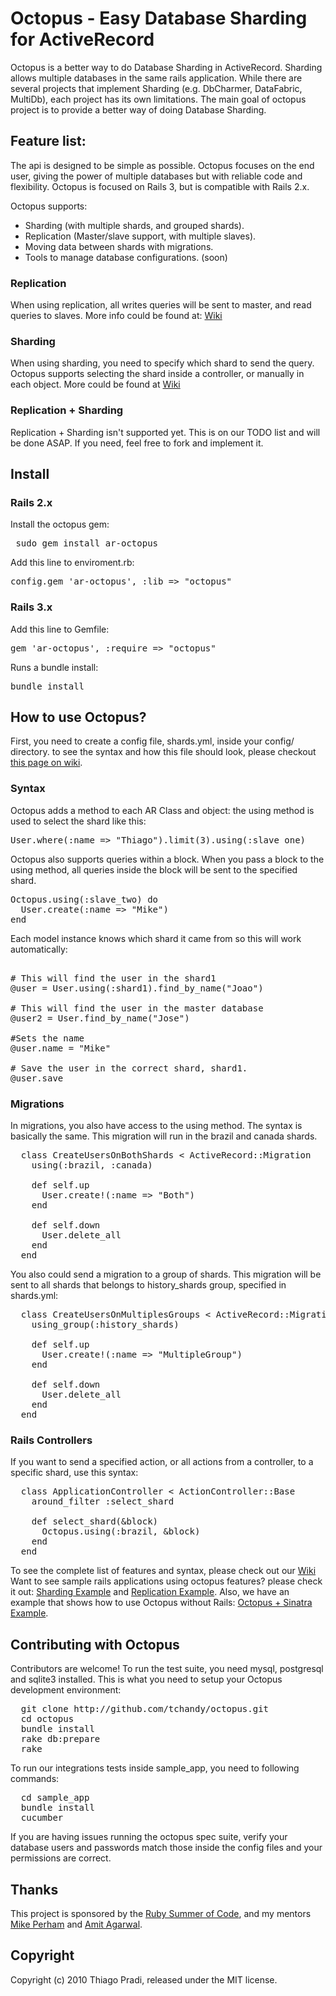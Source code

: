 # Octopus  - Easy Database Sharding for ActiveRecord

Octopus is a better way to do Database Sharding in ActiveRecord. Sharding allows multiple databases in the same rails application. While there are several projects that implement Sharding (e.g. DbCharmer, DataFabric, MultiDb), each project has its own limitations. The main goal of octopus project is to provide a better way of doing Database Sharding.

## Feature list:
The api is designed to be simple as possible. Octopus focuses on the end user, giving the power of multiple databases but with reliable code and flexibility. Octopus is focused on Rails 3, but is compatible with Rails 2.x.

Octopus supports:

- Sharding (with multiple shards, and grouped shards).
- Replication (Master/slave support, with multiple slaves).
- Moving data between shards with migrations.
- Tools to manage database configurations. (soon)

### Replication
When using replication, all writes queries will be sent to master, and read queries to slaves. More info could be found at: <a href="http://wiki.github.com/tchandy/octopus/replication"> Wiki</a>

### Sharding
 When using sharding, you need to specify which shard to send the query. Octopus supports selecting the shard inside a controller, or manually in each object. More could be found at <a href="http://wiki.github.com/tchandy/octopus/sharding"> Wiki</a> 

### Replication + Sharding
 Replication + Sharding isn't supported yet. This is on our TODO list and will be done ASAP. If you need, feel free to fork and implement it.

## Install 

### Rails 2.x 

Install  the octopus gem:
<pre> sudo gem install ar-octopus </pre>

Add this line to enviroment.rb:
<pre>config.gem 'ar-octopus', :lib => "octopus"</pre>

### Rails 3.x 

Add this line to Gemfile:
<pre>gem 'ar-octopus', :require => "octopus"</pre>

Runs a bundle install:
<pre>bundle install</pre>

## How to use Octopus? 

First, you need to create a config file, shards.yml, inside your config/ directory. to see the syntax and how this file should look, please checkout <a href="http://wiki.github.com/tchandy/octopus/config-file">this page on wiki</a>.

### Syntax 

Octopus adds a method to each AR Class and object: the using method is used to select the shard like this: 
<pre>User.where(:name => "Thiago").limit(3).using(:slave_one) </pre>

Octopus also supports queries within a block. When you pass a block to the using method, all queries inside the block will be sent to the specified shard. 
<pre>
Octopus.using(:slave_two) do 
  User.create(:name => "Mike")
end
</pre>

Each model instance knows which shard it came from so this will work automatically:
<pre> 
# This will find the user in the shard1
@user = User.using(:shard1).find_by_name("Joao")

# This will find the user in the master database
@user2 = User.find_by_name("Jose")

#Sets the name
@user.name = "Mike"

# Save the user in the correct shard, shard1. 
@user.save
</pre>

### Migrations

In migrations, you also have access to the using method. The syntax is basically the same. This migration will run in the brazil and canada shards.
<pre>
  class CreateUsersOnBothShards < ActiveRecord::Migration
    using(:brazil, :canada)

    def self.up
      User.create!(:name => "Both")
    end

    def self.down
      User.delete_all
    end
  end
</pre>

You also could send a migration to a group of shards.  This migration will be sent to all shards that belongs to history_shards group, specified in shards.yml: 
<pre>
  class CreateUsersOnMultiplesGroups < ActiveRecord::Migration
    using_group(:history_shards)

    def self.up
      User.create!(:name => "MultipleGroup")
    end

    def self.down
      User.delete_all
    end
  end
</pre>


### Rails Controllers

If you want to send a specified action, or all actions from a controller, to a specific shard,  use this syntax:
<pre>
  class ApplicationController < ActionController::Base
    around_filter :select_shard      
    
    def select_shard(&block)
      Octopus.using(:brazil, &block)
    end    
  end
</pre>

 To see the complete list of features and syntax, please check out our <a href="http://wiki.github.com/tchandy/octopus/"> Wiki</a>
Want to see sample rails applications using octopus features? please check it out: <a href="http://github.com/tchandy/octopus_sharding_example">Sharding Example</a> and <a href="http://github.com/tchandy/octopus_replication_example">Replication Example</a>. Also, we have an example that shows how to use Octopus without Rails: <a href="http://github.com/tchandy/octopus_sinatra"> Octopus + Sinatra Example</a>.


## Contributing with Octopus
Contributors are welcome! To run the test suite, you need mysql, postgresql and sqlite3 installed. This is what you need to setup your Octopus development environment:

<pre>
  git clone http://github.com/tchandy/octopus.git
  cd octopus
  bundle install
  rake db:prepare
  rake
</pre>

To run our integrations tests inside sample_app, you need to following commands:

<pre>
  cd sample_app
  bundle install
  cucumber
</pre>

If you are having issues running the octopus spec suite, verify your database users and passwords match those inside the config files and your permissions are correct.

## Thanks

This project is sponsored by the <a href="http://www.rubysoc.org">Ruby Summer of Code</a>,
and my mentors <a href="http://github.com/mperham">Mike Perham</a> and <a href="http://github.com/amitagarwal">Amit Agarwal</a>.

## Copyright

Copyright (c) 2010 Thiago Pradi, released under the MIT license.
